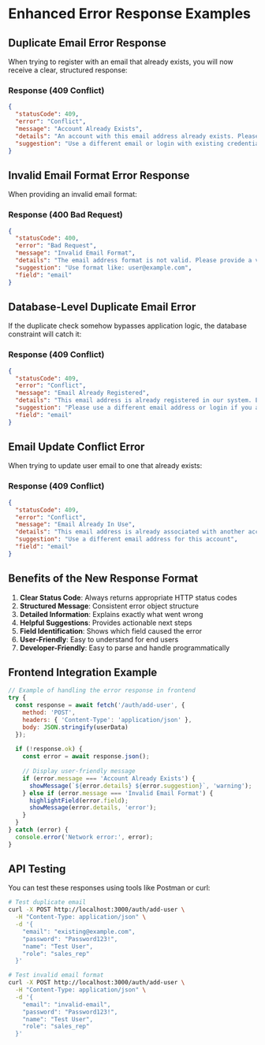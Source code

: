 # Enhanced Error Response Examples

## Duplicate Email Error Response

When trying to register with an email that already exists, you will now receive a clear, structured response:

### Response (409 Conflict)
```json
{
  "statusCode": 409,
  "error": "Conflict",
  "message": "Account Already Exists",
  "details": "An account with this email address already exists. Please use a different email address or try logging in if this is your account.",
  "suggestion": "Use a different email or login with existing credentials"
}
```

## Invalid Email Format Error Response

When providing an invalid email format:

### Response (400 Bad Request)
```json
{
  "statusCode": 400,
  "error": "Bad Request",
  "message": "Invalid Email Format",
  "details": "The email address format is not valid. Please provide a valid email address.",
  "suggestion": "Use format like: user@example.com",
  "field": "email"
}
```

## Database-Level Duplicate Email Error

If the duplicate check somehow bypasses application logic, the database constraint will catch it:

### Response (409 Conflict)
```json
{
  "statusCode": 409,
  "error": "Conflict",
  "message": "Email Already Registered",
  "details": "This email address is already registered in our system. Each email can only be used for one account.",
  "suggestion": "Please use a different email address or login if you already have an account",
  "field": "email"
}
```

## Email Update Conflict Error

When trying to update user email to one that already exists:

### Response (409 Conflict)
```json
{
  "statusCode": 409,
  "error": "Conflict",
  "message": "Email Already In Use",
  "details": "This email address is already associated with another account. Please choose a different email address.",
  "suggestion": "Use a different email address for this account",
  "field": "email"
}
```

## Benefits of the New Response Format

1. **Clear Status Code**: Always returns appropriate HTTP status codes
2. **Structured Message**: Consistent error object structure
3. **Detailed Information**: Explains exactly what went wrong
4. **Helpful Suggestions**: Provides actionable next steps
5. **Field Identification**: Shows which field caused the error
6. **User-Friendly**: Easy to understand for end users
7. **Developer-Friendly**: Easy to parse and handle programmatically

## Frontend Integration Example

```javascript
// Example of handling the error response in frontend
try {
  const response = await fetch('/auth/add-user', {
    method: 'POST',
    headers: { 'Content-Type': 'application/json' },
    body: JSON.stringify(userData)
  });
  
  if (!response.ok) {
    const error = await response.json();
    
    // Display user-friendly message
    if (error.message === 'Account Already Exists') {
      showMessage(`${error.details} ${error.suggestion}`, 'warning');
    } else if (error.message === 'Invalid Email Format') {
      highlightField(error.field);
      showMessage(error.details, 'error');
    }
  }
} catch (error) {
  console.error('Network error:', error);
}
```

## API Testing

You can test these responses using tools like Postman or curl:

```bash
# Test duplicate email
curl -X POST http://localhost:3000/auth/add-user \
  -H "Content-Type: application/json" \
  -d '{
    "email": "existing@example.com",
    "password": "Password123!",
    "name": "Test User",
    "role": "sales_rep"
  }'

# Test invalid email format
curl -X POST http://localhost:3000/auth/add-user \
  -H "Content-Type: application/json" \
  -d '{
    "email": "invalid-email",
    "password": "Password123!",
    "name": "Test User",
    "role": "sales_rep"
  }'
```